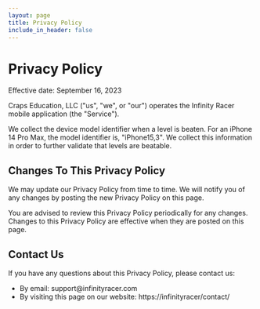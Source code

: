 ```yaml
---
layout: page
title: Privacy Policy
include_in_header: false
---
```


<h1>Privacy Policy</h1>


<p>Effective date: September 16, 2023</p>


<p>Craps Education, LLC ("us", "we", or "our") operates the Infinity Racer mobile application (the "Service").</p>

<p>We collect the device model identifier when a level is beaten. For an iPhone 14 Pro Max, the model identifier is, "iPhone15,3". We collect this information in order to further validate that levels are beatable.</p>

<h2>Changes To This Privacy Policy</h2>
<p>We may update our Privacy Policy from time to time. We will notify you of any changes by posting the new Privacy Policy on this page.</p>
<p>You are advised to review this Privacy Policy periodically for any changes. Changes to this Privacy Policy are effective when they are posted on this page.</p>


<h2>Contact Us</h2>
<p>If you have any questions about this Privacy Policy, please contact us:</p>
<ul>
    <li>By email: support@infinityracer.com</li>
    <li>By visiting this page on our website: https://infinityracer/contact/</li>
</ul>
